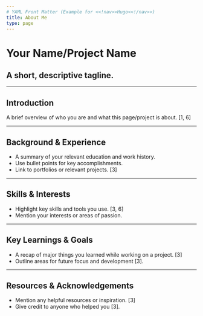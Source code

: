 ```yaml
---
# YAML Front Matter (Example for <<!nav>>Hugo<<!/nav>>)
title: About Me
type: page
---
```


# Your Name/Project Name
## A short, descriptive tagline.

---

## Introduction
A brief overview of who you are and what this page/project is about. [1, 6]

---

## Background & Experience
* A summary of your relevant education and work history.
* Use bullet points for key accomplishments.
* Link to portfolios or relevant projects. [3]

---

## Skills & Interests
* Highlight key skills and tools you use. [3, 6]
* Mention your interests or areas of passion.

---

## Key Learnings & Goals
* A recap of major things you learned while working on a project. [3]
* Outline areas for future focus and development [3].

---

## Resources & Acknowledgements
* Mention any helpful resources or inspiration. [3]
* Give credit to anyone who helped you [3].
